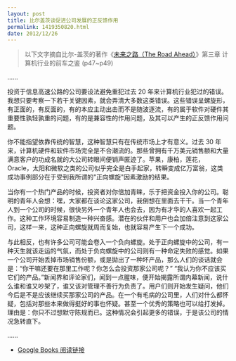 ```yaml
---
layout: post
title: 比尔盖茨谈促进公司发展的正反馈作用
permalink: 1419350820.html
date: 2012/12/26
---
```


> 以下文字摘自比尔-盖茨的著作《[未来之路（The Road Ahead）](http://book.douban.com/subject/1205456/)》第三章 计算机行业的前车之鉴 (p47~p49)

……

投资于信息高速公路的公司要设法避免重犯过去 20 年来计算机行业犯过的错误。我想只要考察一下若干关键因素，就会弄清大多数这类错误。这些错误呈螺旋形，有正面的，有反面的，有的本应主动出击而不是随波逐流，有的属于软件对硬件其重要性孰轻孰重的问题，有的是兼容性的作用问题，及其可以产生的正反馈作用问题。

你不能指望依靠传统的智慧，这种智慧只有在传统市场上才有意义。过去 30 年来，计算机硬件和软件市场完全是不合潮流的。那些曾拥有千万美元销售额和大量满意客户的功成名就的大公司转眼间便销声匿迹了。苹果，康柏，莲花，Oracle，太阳和微软之类的公司似乎完全是白手起家，转瞬变成亿万富翁，这类成功事例部分在于受到我所谓的"正向螺旋"因素激励的结果。

当你有一个热门产品的时候，投资者对你倍加青睐，乐于把资金投入你的公司。聪明的青年人会想：嘿，大家都在谈论这家公司，我倒想在里面去干干。当一个青年人到一个公司的时候，很快另外一个青年人也会去，因为有才华的人喜欢一起工作。这种工作环境容易制造一种兴奋感。潜在的伙伴和用户也会加倍注意到这家公司，这样一来，这种正向螺旋就周而复始，也就容易产生下一个成功。

与此相反，也有许多公司可能会卷入一个负向螺旋。处于正向螺旋中的公司，有一种天生就该走运的气氛，而处于负向螺旋中的公司则有一种命定失败的感觉。如果一个公司开始丢掉市场销售份额，或是拋出了一种坏产品，那么人们的谈话就会是：“你干嘛还要在那里工作呢？你怎么会投资那家公司呢？” “我认为你不应该买它们的产品。”新闻界和评论家们，闻到一点腥味，便开始揭露所谓内幕新闻，说什么谁和谁又吵架了，谁又该对管理不善行为负责了。用户们则开始发生疑问，他们今后是不是应该继续买那家公司的产品。在一个有毛病的公司里，人们对什么都怀疑，包括对那些本来做得挺好的事也怀疑。甚至一个优秀的策略也可以给打发掉。理由是：你只不过想默守陈规而已。这种情况会引起更多的错误，于是该公司的情况急转直下。

……

* [Google Books 阅读链接](http://s.4ye.me/b7iNj5)